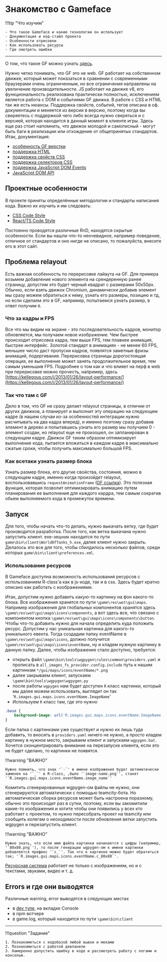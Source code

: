 # Знакомство с Gameface

!!!tip "Что изучим"

    - Что такое Gameface и какие технологии он использует
    - Документация и код-стайл проекта
    - Особенности отрисовки
    - Как использовать ресурсы
    - Где смотреть ошибки

---

О том, что такое GF можно узнать [здесь](https://docs.coherent-labs.com/cpp-gameface/).

Нужно четко понимать, что GF это не web. GF работает на собственном движке, который может показаться в сравнении с современными браузерами очень ограниченным, но все ограничения направлены на увеличение производительности. JS работает на движке v8, его функциональность реализована практически полностью, исключением является работа с DOM и событиями GF движка. В работе с CSS и HTML так же есть нюансы. Поддержка свойств, событий, тегов описана в оф. документации и меняется из версии в версию, поэтому когда вы сверяетесь с поддержкой чего либо всегда нужно сверяться и с версией, которая находится в данный момент в клиенте игры. Здесь еще раз стоит напомнить, что движок молодой и самописный - могут быть баги в реализации или отхождение от общепринятых стандартов. Итак, документация:

-   [особенность GF верстки](https://docs.coherent-labs.com/cpp-gameface/what_is_gfp/htmlfeaturesupport/)
-   [поддержка HTML](https://docs.coherent-labs.com/cpp-gameface/content_development/supported_features_tables/htmlelements/)
-   [поддержка свойств CSS](https://docs.coherent-labs.com/cpp-gameface/content_development/supported_features_tables/cssproperties/)
-   [поддержка селекторов CSS](https://docs.coherent-labs.com/cpp-gameface/content_development/supported_features_tables/cssselectors/)
-   [поддержка JavaScript DOM Events](https://docs.coherent-labs.com/cpp-gameface/content_development/supported_features_tables/jsevents/)
-   [JavaScript DOM API](https://docs.coherent-labs.com/cpp-gameface/api_reference/modules/group___d_o_m___a_p_i/)

## Проектные особенности

В проекте приняты определённые методологии и стандарты написания кода. Важно их изучить и им следовать:

-   [CSS Code Style](codestyle-css.md)
-   [React/TS Code Style](codestyle-ts.md)

Постоянно проводятся различные RnD, находятся скрытые особенности. Если вы нашли что-то неочевидное, например поведение, отличное от стандартов и оно нигде не описано, то пожалуйста, внесите его в этот сайт.

## Проблема relayout

Есть важная особенность по перерисовке лайаута на GF. Для примера возьмем добавление нового элемента на срендеренную ранее страницу, допустим это будет черный квадрат с размерами 50x50px. Обычно, если взять движок Chromium, динамически добавив элемент мы сразу можем обратиться к нему, узнать его размеры, позицию и тд, но если сделаем это в GF, например, попытаемся узнать размер, в ответ получим `0`.

### Что за кадры и FPS

Все что мы видим на экране - это последовательность кадров, монитор обновляется, мы получаем новое изображение. Чем быстрее происходит отрисовка кадра, тем выше FPS, тем плавнее анимация, быстрее интерфейс. Золотой стандарт в анимациях - не менее 60 FPS, меньшее число даст пропуски кадров, появлятся заметные фризы анимаций, подергивания. Перерисовка страницы дорогостоящая операция, ее выполнение может занять продолжительное время, тем самым уменьшив FPS. Подробнее о том как и что влияет на перф в web при перерисовке можно прочесть, например, здесь [https://kellegous.com/j/2013/01/26/layout-performance/](https://kellegous.com/j/2013/01/26/layout-performance/)

### Так что там с GF

Дело в том, что GF не сразу делает relayout страницы, в отличии от других движков, а планирует и выполнит эту операцию на следующем кадре (в нашем случаи из-за особенностей интеграции нужно расчитывать на два кадра вперед), и именно поэтому сразу добавив элемент в дерево и попытавшись узнать его размер мы получаем 0 - элемент создан, но relayout еще не произошел, он запланирован в следующем кадре. Движок GF таким образом оптимизирует выполнение кода, пытается вложиться в каждом кадре в максимально сжатые сроки, чтобы получить максимально большой FPS.

### Как всетаки узнать размер блока

Узнать размер блока, его другие свойства, состояния, можно в следующем кадре, именно когда произойдет relayout, воспользовавшись `requestAnimationFrame` ([GF ссылка](https://docs.coherent-labs.com/cpp-gameface/api_reference/classes/interface_window/#function-requestanimationframe)). Это полезная функция, которая позволит оптимизировать анимацию путем планирования ее выполнения для каждого кардра, тем самым сократив обьем выполняемого кода в промежуток времени.

## Запуск

Для того, чтобы начать что-то делать, нужно выкачать ветку, где будет производится разработка. После того, как ветка выкачана нужно запустить клиент. exe-зешник находится по пути `game\bin\client\WorldOfTanks_h.exe`, далее клиент нужно закрыть. Делалось это все для того, чтобы сбилдилось несколько файлов, среди которых `game\bin\client\preferences.xml`.

### Использование ресурсов

В Gameface доступна возможность использования ресурсов с использованием R-class'а как в js-коде, так и в css. Здесь будет кратно описано как работать с изображениями.

Итак, допустим нужно добавить какую-то картинку на фон какого-то блока. Все изображения хранятся по пути `\game\res\wot\gui\maps`. Например изображения для глобальных компонентов хранятся здесь `\game\res\wot\gui\maps\icons\components`, а вот здесь все, что связано с компонентом кнопка `\game\res\wot\gui\maps\icons\components\button`. Чтобы что-то добавить нужно для начала определить куда положить ресурс. Допустим у нас уникальная картинка для какого-то уникального евента. Тогда создадим папку eventName в `\game\res\wot\gui\maps\icons`, должно получится `\game\res\wot\gui\maps\icons\eventName`, ну и кладем нужную картинку в данную папку. Далее, чтобы изображение стало доступно, требуется:

-   открыть файл `\game\bin\tools\wgpygen\rules\common\providers.yaml` и прописать в `all_images_fs_provider.config.include` путь к нашим картинкам `*/gui/maps/icons/eventName/*.png`
-   далее закрываем клиент, запускаем `\game\bin\tools\wgpygen\wgpygen.py`
-   после работы `wgpygen` нам будет доступен `R` класс картинки, который мы далее можем использовать, выглядит он так '`R.images.gui.maps.icons.eventName.ImageName`'
-   Используем `R` класс там, где это нужно

```css
.base {
    background-image: url('R.images.gui.maps.icons.eventName.ImageName');
}
```

Если папка с картинками уже существует и нужно их лишь туда добавить, то вносить в `providers.yaml` ничего не нужно, а просто кладем картинку в нужное место, закрываем клиент и запускаем `wgpygen.bat`. Хочется сконцентрировать внимание на перезапуске клиента, если это не будет сделано, то картинки не появятся.

!!!warning "ВАЖНО"

    Нужно помнить, что знак '`-`' в имени изображения будет автоматически заменен на '`_`' в R-class, ,было '`image-name.png`', станет '`R.images.gui.maps.icons.eventName.image_name`'

Комитить сгенерированные wgpygen-ом файлы не нужно, они сгенерируются автоматически с помощью teamcity-бота. Но автоматическая сборка ресурсов может быть настроена поразному, обычно это происходит раз в сутки, поэтому, если вы закомитили какие-то изображения и хотите чтобы они появились у всех кто работает с проектом, то нужно пересобрать проект на teamcity или сообщить колегам о неоходимости после обновления ветки запустить wgpygen и перезапустить клиент.

!!!warning "ВАЖНО"

    Нужно знать, что если имя файла картинки начинается с цифры (например, '`80x80.png`'), то после генерации wgpygen-ом к имени картинки добавляется префикс '`c_`'. Так что к картинке можно будет обратиться так; '`R.images.gui.maps.icons.eventName.c_80x80`'.

[Ресурсная система](r.md) работает не только с изображением, но и с текстами, звуками, видео и т. д.

## Errors и где они выводятся

Различные warning, error выводятся в следующих местах

-   в [dev туле](../tools/debug.md), на вкладке Console
-   в npm вотчере
-   в game.log, который находится по пути `\game\bin\client`

---

!!!question "Задание"

    1. Познакомиться с кодобазой любой вьюхи и моками
    2. Познакомиться с работой девпанели
    3. Намеренно допустить ошибку в коде и рассмотреть работу с логами и консолью.
